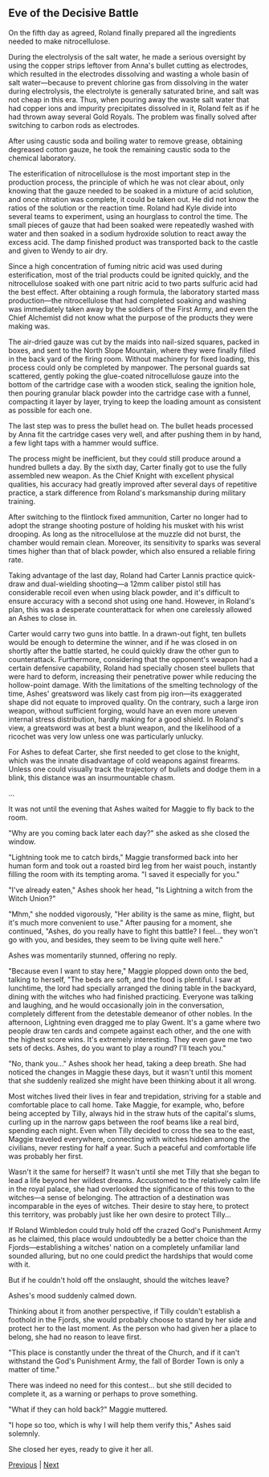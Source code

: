 ## Eve of the Decisive Battle
On the fifth day as agreed, Roland finally prepared all the ingredients needed to make nitrocellulose.



During the electrolysis of the salt water, he made a serious oversight by using the copper strips leftover from Anna's bullet cutting as electrodes, which resulted in the electrodes dissolving and wasting a whole basin of salt water—because to prevent chlorine gas from dissolving in the water during electrolysis, the electrolyte is generally saturated brine, and salt was not cheap in this era. Thus, when pouring away the waste salt water that had copper ions and impurity precipitates dissolved in it, Roland felt as if he had thrown away several Gold Royals. The problem was finally solved after switching to carbon rods as electrodes.



After using caustic soda and boiling water to remove grease, obtaining degreased cotton gauze, he took the remaining caustic soda to the chemical laboratory.



The esterification of nitrocellulose is the most important step in the production process, the principle of which he was not clear about, only knowing that the gauze needed to be soaked in a mixture of acid solution, and once nitration was complete, it could be taken out. He did not know the ratios of the solution or the reaction time. Roland had Kyle divide into several teams to experiment, using an hourglass to control the time. The small pieces of gauze that had been soaked were repeatedly washed with water and then soaked in a sodium hydroxide solution to react away the excess acid. The damp finished product was transported back to the castle and given to Wendy to air dry.



Since a high concentration of fuming nitric acid was used during esterification, most of the trial products could be ignited quickly, and the nitrocellulose soaked with one part nitric acid to two parts sulfuric acid had the best effect. After obtaining a rough formula, the laboratory started mass production—the nitrocellulose that had completed soaking and washing was immediately taken away by the soldiers of the First Army, and even the Chief Alchemist did not know what the purpose of the products they were making was.



The air-dried gauze was cut by the maids into nail-sized squares, packed in boxes, and sent to the North Slope Mountain, where they were finally filled in the back yard of the firing room. Without machinery for fixed loading, this process could only be completed by manpower. The personal guards sat scattered, gently poking the glue-coated nitrocellulose gauze into the bottom of the cartridge case with a wooden stick, sealing the ignition hole, then pouring granular black powder into the cartridge case with a funnel, compacting it layer by layer, trying to keep the loading amount as consistent as possible for each one.



The last step was to press the bullet head on. The bullet heads processed by Anna fit the cartridge cases very well, and after pushing them in by hand, a few light taps with a hammer would suffice.



The process might be inefficient, but they could still produce around a hundred bullets a day. By the sixth day, Carter finally got to use the fully assembled new weapon. As the Chief Knight with excellent physical qualities, his accuracy had greatly improved after several days of repetitive practice, a stark difference from Roland's marksmanship during military training.



After switching to the flintlock fixed ammunition, Carter no longer had to adopt the strange shooting posture of holding his musket with his wrist drooping. As long as the nitrocellulose at the muzzle did not burst, the chamber would remain clean. Moreover, its sensitivity to sparks was several times higher than that of black powder, which also ensured a reliable firing rate.



Taking advantage of the last day, Roland had Carter Lannis practice quick-draw and dual-wielding shooting—a 12mm caliber pistol still has considerable recoil even when using black powder, and it's difficult to ensure accuracy with a second shot using one hand. However, in Roland's plan, this was a desperate counterattack for when one carelessly allowed an Ashes to close in.



Carter would carry two guns into battle. In a drawn-out fight, ten bullets would be enough to determine the winner, and if he was closed in on shortly after the battle started, he could quickly draw the other gun to counterattack. Furthermore, considering that the opponent's weapon had a certain defensive capability, Roland had specially chosen steel bullets that were hard to deform, increasing their penetrative power while reducing the hollow-point damage. With the limitations of the smelting technology of the time, Ashes' greatsword was likely cast from pig iron—its exaggerated shape did not equate to improved quality. On the contrary, such a large iron weapon, without sufficient forging, would have an even more uneven internal stress distribution, hardly making for a good shield. In Roland's view, a greatsword was at best a blunt weapon, and the likelihood of a ricochet was very low unless one was particularly unlucky.



For Ashes to defeat Carter, she first needed to get close to the knight, which was the innate disadvantage of cold weapons against firearms. Unless one could visually track the trajectory of bullets and dodge them in a blink, this distance was an insurmountable chasm.



...



It was not until the evening that Ashes waited for Maggie to fly back to the room.



"Why are you coming back later each day?" she asked as she closed the window.



"Lightning took me to catch birds," Maggie transformed back into her human form and took out a roasted bird leg from her waist pouch, instantly filling the room with its tempting aroma. "I saved it especially for you."



"I've already eaten," Ashes shook her head, "Is Lightning a witch from the Witch Union?"



"Mhm," she nodded vigorously, "Her ability is the same as mine, flight, but it's much more convenient to use." After pausing for a moment, she continued, "Ashes, do you really have to fight this battle? I feel... they won't go with you, and besides, they seem to be living quite well here."



Ashes was momentarily stunned, offering no reply.



"Because even I want to stay here," Maggie plopped down onto the bed, talking to herself, "The beds are soft, and the food is plentiful. I saw at lunchtime, the lord had specially arranged the dining table in the backyard, dining with the witches who had finished practicing. Everyone was talking and laughing, and he would occasionally join in the conversation, completely different from the detestable demeanor of other nobles. In the afternoon, Lightning even dragged me to play Gwent. It's a game where two people draw ten cards and compete against each other, and the one with the highest score wins. It's extremely interesting. They even gave me two sets of decks. Ashes, do you want to play a round? I'll teach you."



"No, thank you..." Ashes shook her head, taking a deep breath. She had noticed the changes in Maggie these days, but it wasn't until this moment that she suddenly realized she might have been thinking about it all wrong.



Most witches lived their lives in fear and trepidation, striving for a stable and comfortable place to call home. Take Maggie, for example, who, before being accepted by Tilly, always hid in the straw huts of the capital's slums, curling up in the narrow gaps between the roof beams like a real bird, spending each night. Even when Tilly decided to cross the sea to the east, Maggie traveled everywhere, connecting with witches hidden among the civilians, never resting for half a year. Such a peaceful and comfortable life was probably her first.



Wasn't it the same for herself? It wasn't until she met Tilly that she began to lead a life beyond her wildest dreams. Accustomed to the relatively calm life in the royal palace, she had overlooked the significance of this town to the witches—a sense of belonging. The attraction of a destination was incomparable in the eyes of witches. Their desire to stay here, to protect this territory, was probably just like her own desire to protect Tilly...



If Roland Wimbledon could truly hold off the crazed God's Punishment Army as he claimed, this place would undoubtedly be a better choice than the Fjords—establishing a witches' nation on a completely unfamiliar land sounded alluring, but no one could predict the hardships that would come with it.



But if he couldn't hold off the onslaught, should the witches leave?



Ashes's mood suddenly calmed down.



Thinking about it from another perspective, if Tilly couldn't establish a foothold in the Fjords, she would probably choose to stand by her side and protect her to the last moment. As the person who had given her a place to belong, she had no reason to leave first.



"This place is constantly under the threat of the Church, and if it can't withstand the God's Punishment Army, the fall of Border Town is only a matter of time."

There was indeed no need for this contest... but she still decided to complete it, as a warning or perhaps to prove something.

"What if they can hold back?" Maggie muttered.

"I hope so too, which is why I will help them verify this," Ashes said solemnly.

She closed her eyes, ready to give it her all.





[Previous](CH0165.md) | [Next](CH0167.md)
